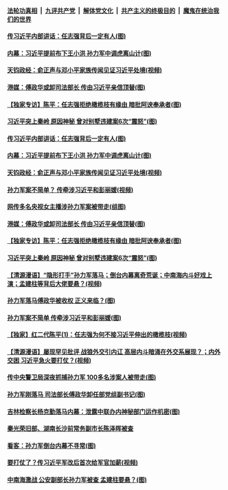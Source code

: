 ####  [法轮功真相](../../../../basic/blob/master/README.md?t=04231101) &nbsp;|&nbsp; [九评共产党](../../../../9ping.md/blob/master/README.md?t=04231101) &nbsp;|&nbsp; [解体党文化](../../../../jtdwh.md/blob/master/README.md?t=04231101)  &nbsp;|&nbsp; [共产主义的终极目的](../../../../gczydzjmd.md/blob/master/README.md?t=04231101) &nbsp;|&nbsp; [魔鬼在统治我们的世界](../../../../mgztzwmdsj.md/blob/master/README.md?t=04231101) 

#### [传习近平内部讲话：任志强背后一定有人(图)](../pages/p2/930766.md?t=04231101) 

#### [内幕：习近平提前布下王小洪 孙力军中调虎离山计(图)](../pages/p2/930722.md?t=04231101) 

#### [天钧政经：俞正声与邓小平家族传闻见证习近平处境(视频)](../pages/p2/930734.md?t=04231101) 

#### [港媒：傅政华或卸司法部长 传由习近平亲信顶替(图)](../pages/p2/930671.md?t=04231101) 

#### [【独家专访】陈平：任志强拒绝橄榄枝有缘由 暗批阿谀奉承者(图)](../pages/p2/930692.md?t=04231101) 

#### [习近平突上秦岭 原因神秘 曾对别墅违建案6次“震怒”(图)](../pages/p2/930655.md?t=04231101) 

#### [传习近平内部讲话：任志强背后一定有人(图)](../pages/p2/930766.md?t=04231101) 

#### [内幕：习近平提前布下王小洪 孙力军中调虎离山计(图)](../pages/p2/930722.md?t=04231101) 

#### [天钧政经：俞正声与邓小平家族传闻见证习近平处境(视频)](../pages/p2/930734.md?t=04231101) 

#### [孙力军案不简单？ 传牵涉习近平和彭丽媛(视频)](../pages/p2/930717.md?t=04231101) 

#### [网传多名央视女主播涉孙力军案被带走(组图)](../pages/p2/930682.md?t=04231101) 

#### [港媒：傅政华或卸司法部长 传由习近平亲信顶替(图)](../pages/p2/930671.md?t=04231101) 

#### [【独家专访】陈平：任志强拒绝橄榄枝有缘由 暗批阿谀奉承者(图)](../pages/p2/930692.md?t=04231101) 

#### [习近平突上秦岭 原因神秘 曾对别墅违建案6次“震怒”(图)](../pages/p2/930655.md?t=04231101) 

#### [【清源漫语】“隐形打手”孙力军落马；倒台内幕离奇荒诞；中南海内斗好戏上演；孟建柱等背后大佬要悬？(视频)](../pages/p2/930646.md?t=04231101) 

#### [孙力军落马傅政华被收权 正义来临？(图)](../pages/p2/930584.md?t=04231101) 

#### [孙力军案不简单 传牵涉习近平和彭丽媛(图)](../pages/p2/930525.md?t=04231101) 

#### [【独家】红二代陈平(1)：任志强为何不接习近平伸出的橄榄枝(视频)](../pages/p2/930579.md?t=04231101) 

#### [【清源漫语】屡现罕见批评 战狼外交引内讧 高层内斗暗涌在外交系展现？；内外交困 习近平急火要打仗？(视频)](../pages/p2/930531.md?t=04231101) 

#### [传中央警卫局深夜抓捕孙力军 100多名涉案人被带走(图)](../pages/p2/930551.md?t=04231101) 

#### [孙力军刚落马 司法部长傅政华卸任部党组副书记(图)](../pages/p2/930518.md?t=04231101) 

#### [吉林检察长杨克勤落马内幕：泄露中联办内神秘部门运作机密(图)](../pages/p2/930510.md?t=04231101) 

#### [秦光荣旧部、湖南长沙前常务副市长陈泽晖被查](../pages/p2/930462.md?t=04231101) 

#### [看客：孙力军倒台内幕不寻常(图)](../pages/p2/930474.md?t=04231101) 

#### [要打仗了？传习近平军改后首次给军官加薪(视频)](../pages/p2/930437.md?t=04231101) 

#### [中南海激战 公安副部长孙力军被查 孟建柱要悬？(图)](../pages/p2/930404.md?t=04231101) 

